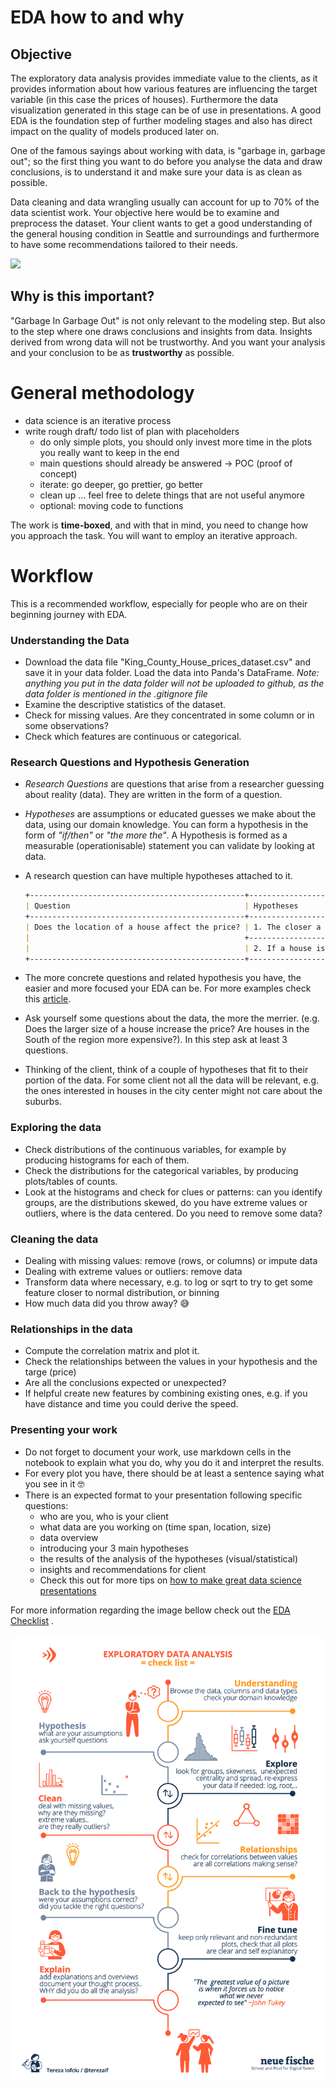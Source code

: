 # EDA how to and why

## Objective

The exploratory data analysis provides immediate value to the clients, as it provides information about how various features are influencing the target variable (in this case the prices of houses). Furthermore the data visualization generated in this stage can be of use in presentations. A good EDA is the foundation step of further modeling stages and also has direct impact on the quality of models produced later on.

One of the famous sayings about working with data, is "garbage in, garbage out"; so the first thing you want to do before you analyse the data and draw conclusions, is to understand it and make sure your data is as clean as possible.

Data cleaning and data wrangling usually can account for up to 70% of the data scientist work. Your objective here would be to examine and preprocess the dataset. Your client wants to get a good understanding of the general housing condition in Seattle and surroundings and furthermore to have some recommendations tailored to their needs.

![](https://thumbor.forbes.com/thumbor/711x302/https://blogs-images.forbes.com/gilpress/files/2016/03/Time-1200x511.jpg?width=960)

## Why is this important?

"Garbage In Garbage Out" is not only relevant to the modeling step. But also to the step where one draws conclusions and insights from data. Insights derived from wrong data will not be trustworthy. And you want your analysis and your conclusion to be as **trustworthy** as possible.

# General methodology

- data science is an iterative process
- write rough draft/ todo list of plan with placeholders
    - do only simple plots, you should only invest more time in the plots you really want to keep in the end
    - main questions should already be answered -> POC (proof of concept)
    - iterate: go deeper, go prettier, go better
    - clean up ... feel free to delete things that are not useful anymore
    - optional: moving code to functions

The work is **time-boxed**, and with that in mind, you need to change how you approach the task. You will want to employ an iterative approach.

# Workflow

This is a recommended workflow, especially for people who are on their beginning journey with EDA.

### Understanding the Data

- Download the data file "King_County_House_prices_dataset.csv" and save it in your data folder. Load the data into Panda's DataFrame.
    *Note: anything you put in the data folder will not be uploaded to github, as the data folder is mentioned in the .gitignore file*
- Examine the descriptive statistics of the dataset.
- Check for missing values. Are they concentrated in some column or in some observations?
- Check which features are continuous or categorical.

### Research Questions and Hypothesis Generation

- *Research Questions* are questions that arise from a researcher guessing about reality (data). They are written in the form of a question.
- *Hypotheses* are assumptions or educated guesses we make about the data, using our domain knowledge. You can form a hypothesis in the form of *"if/then"* or *"the more the"*. A Hypothesis is formed as a measurable (operationisable) statement you can validate by looking at data.
- A research question can have multiple hypotheses attached to it.

    ``` markdown
    +------------------------------------------------+-------------------------------------------------------------------+----------------------+
    | Question                                       | Hypotheses                                                        | Indicators           |
    +------------------------------------------------+-------------------------------------------------------------------+----------------------+
    | Does the location of a house affect the price? | 1. The closer a house is to the city center, the higher the price| - geolocation        |
    |                                                +-------------------------------------------------------------------+----------------------+
    |                                                | 2. If a house is located to water, then the price is higher       | - waterfront(yes/no) |
    +------------------------------------------------+-------------------------------------------------------------------+----------------------+
    ```

- The more concrete questions and related hypothesis you have, the easier and more focused your EDA can be. For more examples check this [article](https://www.analyticsvidhya.com/blog/2020/11/an-efficient-way-of-performing-eda-hypothesis-generation/).
- Ask yourself some questions about the data, the more the merrier. (e.g. Does the larger size of a house increase the price? Are houses in the South of the region more expensive?). In this step ask at least 3 questions.
- Thinking of the client, think of a couple of hypotheses that fit to their portion of the data. For some client not all the data will be relevant, e.g. the ones interested in houses in the city center might not care about the suburbs.

### Exploring the data

- Check distributions of the continuous variables, for example by producing histograms for each of them.
- Check the distributions for the categorical variables, by producing plots/tables of counts.
- Look at the histograms and check for clues or patterns: can you identify groups, are the distributions skewed, do you have extreme values or outliers, where is the data centered. Do you need to remove some data?

### Cleaning the data

- Dealing with missing values: remove (rows, or columns) or impute data
- Dealing with extreme values or outliers: remove data
- Transform data where necessary, e.g. to log or sqrt to try to get some feature closer to normal distribution, or binning
- How much data did you throw away? 😅

### Relationships in the data

- Compute the correlation matrix and plot it.
- Check the relationships between the values in your hypothesis and the targe (price)
- Are all the conclusions expected or unexpected?
- If helpful create new features by combining existing ones, e.g. if you have distance and time you could derive the speed.

### Presenting your work

- Do not forget to document your work, use markdown cells in the notebook to explain what you do, why you do it and interpret the results.
- For every plot you have, there should be at least a sentence saying what you see in it 🤓
- There is an expected format to your presentation following specific questions:
    - who are you, who is your client
    - what data are you working on (time span, location, size)
    - data overview
    - introducing your 3 main hypotheses
    - the results of the analysis of the hypotheses (visual/statistical)
    - insights and recommendations for client
    - Check this out for more tips on [how to make great data science presentations](https://www.dataknowsall.com/storytelling.html)

For more information regarding the image bellow check out the [EDA Checklist](https://github.com/neuefische/datascience-infographics/blob/main/EDA_Checklist.md) .

![EDA Checklist](https://raw.githubusercontent.com/neuefische/datascience-infographics/main/images/EDA_Checklist.png)
